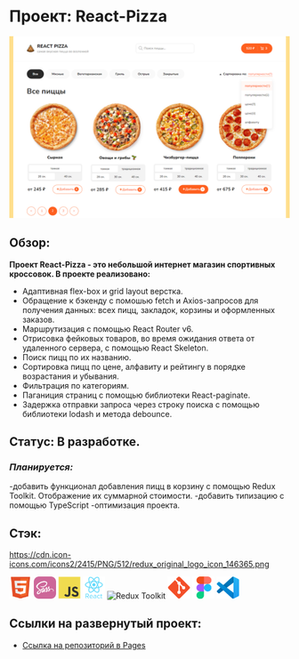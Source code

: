 # Проект: React-Pizza

![Превью проекта](https://github.com/RandyCheBro/imgs-for-README/blob/main/react-pizza.png)

## Обзор:

**Проект React-Pizza - это небольшой интернет магазин спортивных кроссовок. В проекте реализованo:**

- Адаптивная flex-box и grid layout верстка.
- Обращение к бэкенду с помошью fetch и Axios-запросов для получения данных: всех пицц, закладок, корзины и оформленных заказов.
- Маршрутизация с помощью React Router v6.
- Отрисовка фейковых товаров, во время ожидания ответа от удаленного сервера, с помощью React Skeleton.
- Поиск пицц по их названию.
- Сортировка пицц по цене, алфавиту и рейтингу в порядке возрастания и убывания.
- Фильтрация по категориям.
- Паганиция страниц с помощью библиотеки React-paginate.
- Задержка отправки запроса через строку поиска с помощью библиотеки lodash и метода debounce.

## Статус: В разработке.

### _Планируется:_

-добавить функционал добавления пицц в корзину с помощью Redux Toolkit. Отображение их суммарной стоимости.
-добавить типизацию с помощью TypeScript
-оптимизация проекта.

## Стэк:

https://cdn.icon-icons.com/icons2/2415/PNG/512/redux_original_logo_icon_146365.png

<div>
  <img src="https://raw.githubusercontent.com/devicons/devicon/1119b9f84c0290e0f0b38982099a2bd027a48bf1/icons/html5/html5-original.svg" title="HTML5" alt="HTML" width="40" height="40"/>

  <img src="https://github.com/tandpfun/skill-icons/blob/main/icons/Sass.svg" title="SCSS" alt="SCSS" width="40" height="40"/>

  <img src="https://raw.githubusercontent.com/devicons/devicon/1119b9f84c0290e0f0b38982099a2bd027a48bf1/icons/javascript/javascript-original.svg" title="JavaScript" alt="JavaScript" width="40" height="40"/>

  <img src="https://raw.githubusercontent.com/devicons/devicon/1119b9f84c0290e0f0b38982099a2bd027a48bf1/icons/react/react-original-wordmark.svg" title="React" alt="React" width="40" height="40"/>

  <img src="https://cdn.icon-icons.com/icons2/2415/PNG/512/redux_original_logo_icon_146365.png" title="Redux Toolkit" alt="Redux Toolkit" width="40" height="40"/>

  <img src="https://raw.githubusercontent.com/devicons/devicon/1119b9f84c0290e0f0b38982099a2bd027a48bf1/icons/git/git-original.svg" title="Git" alt="Git" width="40" height="40"/>

  <img src="https://raw.githubusercontent.com/devicons/devicon/1119b9f84c0290e0f0b38982099a2bd027a48bf1/icons/figma/figma-original.svg" title="Figma" alt="Figma" width="40" height="40"/>

  <img src="https://raw.githubusercontent.com/devicons/devicon/1119b9f84c0290e0f0b38982099a2bd027a48bf1/icons/vscode/vscode-original.svg" title="VSCode" alt="VSCode" width="40" height="40"/>
</div>

## Ссылки на развернутый проект:

- [Ссылка на репозиторий в Pages](https://randychebro.github.io/react-pizza/)
